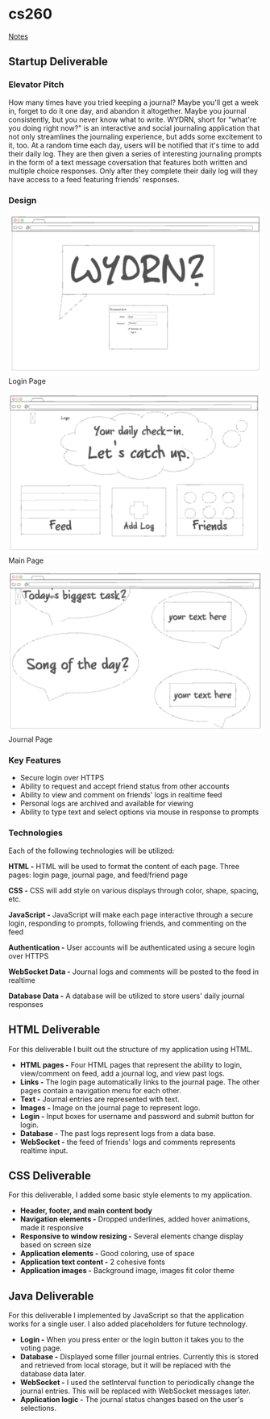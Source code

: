 # cs260
[Notes](/startup/notes.md)
## Startup Deliverable
### Elevator Pitch
How many times have you tried keeping a journal? Maybe you'll get a week in, forget to do it one day, and abandon it altogether. Maybe you journal consistently, but you never know what to write. WYDRN, short for "what're you doing right now?" is an interactive and social journaling application that not only streamlines the journaling experience, but adds some excitement to it, too. At a random time each day, users will be notified that it's time to add their daily log. They are then given a series of interesting journaling prompts in the form of a text message coversation that features both written and multiple choice responses. Only after they complete their daily log will they have access to a feed featuring friends' responses. 
### Design

![Screenshot of a design sketch for a login page](sketch1.png)
Login Page

![Screenshot of a design sketch for a main page](sketch2.png)
Main Page

![Screenshot of a design sketch for a journal page](sketch3.png)
Journal Page

### Key Features
* Secure login over HTTPS
* Ability to request and accept friend status from other accounts
* Ability to view and comment on friends' logs in realtime feed
* Personal logs are archived and available for viewing
* Ability to type text and select options via mouse in response to prompts
### Technologies
Each of the following technologies will be utilized:

**HTML -** HTML will be used to format the content of each page. Three pages: login page, journal page, and feed/friend page

**CSS -** CSS will add style on various displays through color, shape, spacing, etc.

**JavaScript -** JavaScript will make each page interactive through a secure login, responding to prompts, following friends, and commenting on the feed

**Authentication -** User accounts will be authenticated using a secure login over HTTPS

**WebSocket Data -** Journal logs and comments will be posted to the feed in realtime

**Database Data -** A database will be utilized to store users' daily journal responses

## HTML Deliverable
For this deliverable I built out the structure of my application using HTML.

* **HTML pages -** Four HTML pages that represent the ability to login, view/comment on feed, add a journal log, and view past logs.
* **Links -** The login page automatically links to the journal page. The other pages contain a navigation menu for each other.
* **Text -** Journal entries are represented with text.
* **Images -** Image on the journal page to represent logo.
* **Login -** Input boxes for username and password and submit button for login.
* **Database -** The past logs represent logs from a data base.
* **WebSocket -** the feed of friends' logs and comments represents realtime input.

## CSS Deliverable
For this deliverable, I added some basic style elements to my application.

* **Header, footer, and main content body**
* **Navigation elements -** Dropped underlines, added hover animations, made it responsive
* **Responsive to window resizing -** Several elements change display based on screen size
* **Application elements -** Good coloring, use of space
* **Application text content -** 2 cohesive fonts
* **Application images -** Background image, images fit color theme

## Java Deliverable
For this deliverable I implemented by JavaScript so that the application works for a single user. I also added placeholders for future technology.

* **Login -** When you press enter or the login button it takes you to the voting page.
* **Database -** Displayed some filler journal entries. Currently this is stored and retrieved from local storage, but it will be replaced with the database data later.
* **WebSocket -** I used the setInterval function to periodically change the journal entries. This will be replaced with WebSocket messages later.
* **Application logic -** The journal status changes based on the user's selections.


